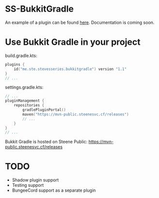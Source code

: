 # SS-BukkitGradle
An example of a plugin can be found [here](https://github.com/SteveTheEngineer/SS-BukkitGradleBoilerplate). Documentation is coming soon.

# Use Bukkit Gradle in your project
build.gradle.kts:
```kotlin
plugins {
    id("me.ste.stevesseries.bukkitgradle") version "1.1"
}
// ...
```
settings.gradle.kts:
```kotlin
// ...
pluginManagement {
    repositories {
        gradlePluginPortal()
        maven("https://mvn-public.steenesvc.cf/releases")
        // ...
    }
}
// ...
```
Bukkit Gradle is hosted on Steene Public: https://mvn-public.steenesvc.cf/releases

# TODO
* Shadow plugin support
* Testing support
* BungeeCord support as a separate plugin

